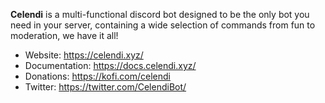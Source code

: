 **Celendi** is a multi-functional discord bot designed to be the only bot you need in your server, containing a wide selection of commands from fun to moderation, we have it all!

- Website: https://celendi.xyz/ 
- Documentation: https://docs.celendi.xyz/
- Donations: https://kofi.com/celendi
- Twitter: https://twitter.com/CelendiBot/
